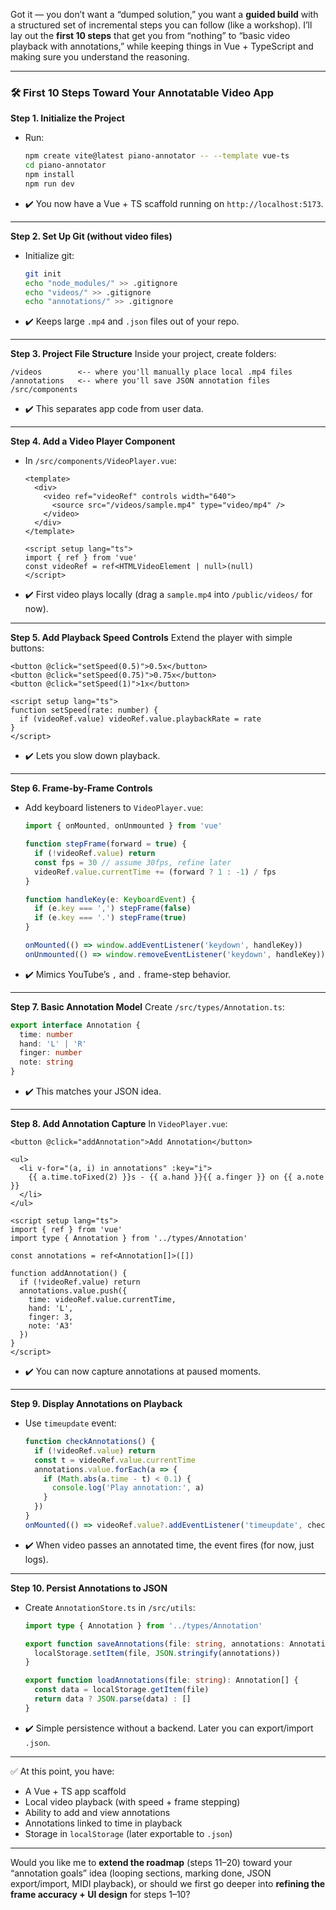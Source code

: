 Got it — you don’t want a “dumped solution,” you want a **guided build** with a structured set of incremental steps you can follow (like a workshop). I’ll lay out the **first 10 steps** that get you from “nothing” to “basic video playback with annotations,” while keeping things in Vue + TypeScript and making sure you understand the reasoning.

---

### 🛠️ First 10 Steps Toward Your Annotatable Video App

**Step 1. Initialize the Project**

* Run:

  ```bash
  npm create vite@latest piano-annotator -- --template vue-ts
  cd piano-annotator
  npm install
  npm run dev
  ```
* ✔️ You now have a Vue + TS scaffold running on `http://localhost:5173`.

---

**Step 2. Set Up Git (without video files)**

* Initialize git:

  ```bash
  git init
  echo "node_modules/" >> .gitignore
  echo "videos/" >> .gitignore
  echo "annotations/" >> .gitignore
  ```
* ✔️ Keeps large `.mp4` and `.json` files out of your repo.

---

**Step 3. Project File Structure**
Inside your project, create folders:

```
/videos        <-- where you'll manually place local .mp4 files
/annotations   <-- where you'll save JSON annotation files
/src/components
```

* ✔️ This separates app code from user data.

---

**Step 4. Add a Video Player Component**

* In `/src/components/VideoPlayer.vue`:

  ```vue
  <template>
    <div>
      <video ref="videoRef" controls width="640">
        <source src="/videos/sample.mp4" type="video/mp4" />
      </video>
    </div>
  </template>

  <script setup lang="ts">
  import { ref } from 'vue'
  const videoRef = ref<HTMLVideoElement | null>(null)
  </script>
  ```
* ✔️ First video plays locally (drag a `sample.mp4` into `/public/videos/` for now).

---

**Step 5. Add Playback Speed Controls**
Extend the player with simple buttons:

```vue
<button @click="setSpeed(0.5)">0.5x</button>
<button @click="setSpeed(0.75)">0.75x</button>
<button @click="setSpeed(1)">1x</button>

<script setup lang="ts">
function setSpeed(rate: number) {
  if (videoRef.value) videoRef.value.playbackRate = rate
}
</script>
```

* ✔️ Lets you slow down playback.

---

**Step 6. Frame-by-Frame Controls**

* Add keyboard listeners to `VideoPlayer.vue`:

  ```ts
  import { onMounted, onUnmounted } from 'vue'

  function stepFrame(forward = true) {
    if (!videoRef.value) return
    const fps = 30 // assume 30fps, refine later
    videoRef.value.currentTime += (forward ? 1 : -1) / fps
  }

  function handleKey(e: KeyboardEvent) {
    if (e.key === ',') stepFrame(false)
    if (e.key === '.') stepFrame(true)
  }

  onMounted(() => window.addEventListener('keydown', handleKey))
  onUnmounted(() => window.removeEventListener('keydown', handleKey))
  ```
* ✔️ Mimics YouTube’s `,` and `.` frame-step behavior.

---

**Step 7. Basic Annotation Model**
Create `/src/types/Annotation.ts`:

```ts
export interface Annotation {
  time: number
  hand: 'L' | 'R'
  finger: number
  note: string
}
```

* ✔️ This matches your JSON idea.

---

**Step 8. Add Annotation Capture**
In `VideoPlayer.vue`:

```vue
<button @click="addAnnotation">Add Annotation</button>

<ul>
  <li v-for="(a, i) in annotations" :key="i">
    {{ a.time.toFixed(2) }}s - {{ a.hand }}{{ a.finger }} on {{ a.note }}
  </li>
</ul>

<script setup lang="ts">
import { ref } from 'vue'
import type { Annotation } from '../types/Annotation'

const annotations = ref<Annotation[]>([])

function addAnnotation() {
  if (!videoRef.value) return
  annotations.value.push({
    time: videoRef.value.currentTime,
    hand: 'L',
    finger: 3,
    note: 'A3'
  })
}
</script>
```

* ✔️ You can now capture annotations at paused moments.

---

**Step 9. Display Annotations on Playback**

* Use `timeupdate` event:

  ```ts
  function checkAnnotations() {
    if (!videoRef.value) return
    const t = videoRef.value.currentTime
    annotations.value.forEach(a => {
      if (Math.abs(a.time - t) < 0.1) {
        console.log('Play annotation:', a)
      }
    })
  }
  onMounted(() => videoRef.value?.addEventListener('timeupdate', checkAnnotations))
  ```
* ✔️ When video passes an annotated time, the event fires (for now, just logs).

---

**Step 10. Persist Annotations to JSON**

* Create `AnnotationStore.ts` in `/src/utils`:

  ```ts
  import type { Annotation } from '../types/Annotation'

  export function saveAnnotations(file: string, annotations: Annotation[]) {
    localStorage.setItem(file, JSON.stringify(annotations))
  }

  export function loadAnnotations(file: string): Annotation[] {
    const data = localStorage.getItem(file)
    return data ? JSON.parse(data) : []
  }
  ```
* ✔️ Simple persistence without a backend. Later you can export/import `.json`.

---

✅ At this point, you have:

* A Vue + TS app scaffold
* Local video playback (with speed + frame stepping)
* Ability to add and view annotations
* Annotations linked to time in playback
* Storage in `localStorage` (later exportable to `.json`)

---

Would you like me to **extend the roadmap** (steps 11–20) toward your “annotation goals” idea (looping sections, marking done, JSON export/import, MIDI playback), or should we first go deeper into **refining the frame accuracy + UI design** for steps 1–10?
